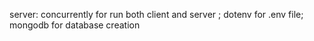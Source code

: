 server:
concurrently for run both client and server ;
dotenv for .env file;
mongodb for database creation

